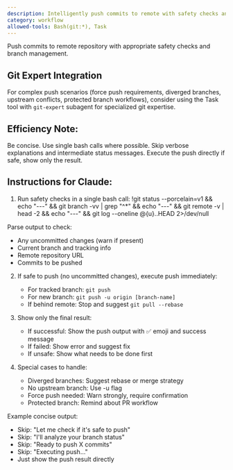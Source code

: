 ```yaml
---
description: Intelligently push commits to remote with safety checks and insights
category: workflow
allowed-tools: Bash(git:*), Task
---
```


Push commits to remote repository with appropriate safety checks and branch management.

## Git Expert Integration
For complex push scenarios (force push requirements, diverged branches, upstream conflicts, protected branch workflows), consider using the Task tool with `git-expert` subagent for specialized git expertise.

## Efficiency Note:
Be concise. Use single bash calls where possible. Skip verbose explanations and intermediate status messages. Execute the push directly if safe, show only the result.

## Instructions for Claude:

1. Run safety checks in a single bash call:
!git status --porcelain=v1 && echo "---" && git branch -vv | grep "^\*" && echo "---" && git remote -v | head -2 && echo "---" && git log --oneline @{u}..HEAD 2>/dev/null

Parse output to check:
- Any uncommitted changes (warn if present)
- Current branch and tracking info
- Remote repository URL
- Commits to be pushed

2. If safe to push (no uncommitted changes), execute push immediately:
   - For tracked branch: `git push`
   - For new branch: `git push -u origin [branch-name]`
   - If behind remote: Stop and suggest `git pull --rebase`

3. Show only the final result:
   - If successful: Show the push output with ✅ emoji and success message
   - If failed: Show error and suggest fix
   - If unsafe: Show what needs to be done first

4. Special cases to handle:
   - Diverged branches: Suggest rebase or merge strategy
   - No upstream branch: Use -u flag
   - Force push needed: Warn strongly, require confirmation
   - Protected branch: Remind about PR workflow

Example concise output:
- Skip: "Let me check if it's safe to push"
- Skip: "I'll analyze your branch status"
- Skip: "Ready to push X commits"
- Skip: "Executing push..."
- Just show the push result directly